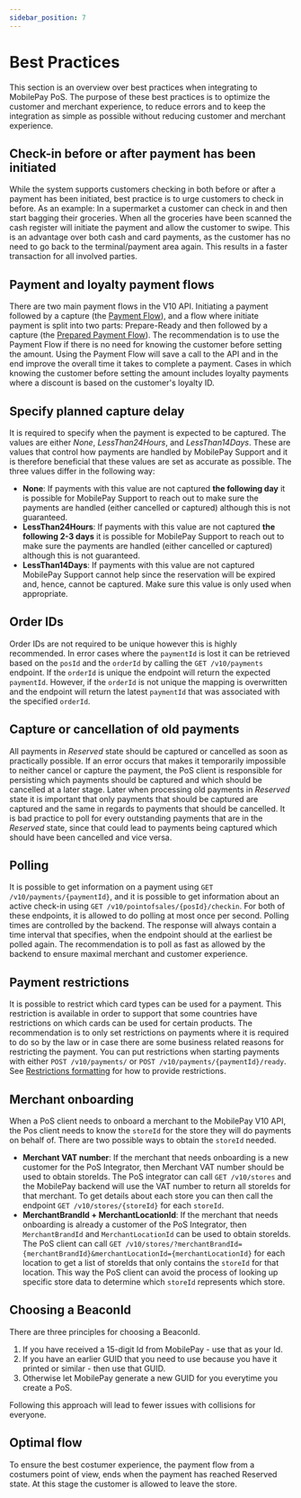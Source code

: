 ```yaml
---
sidebar_position: 7
---
```


# Best Practices

This section is an overview over best practices when integrating to MobilePay PoS. The purpose of these best practices is to optimize the customer and merchant experience, to reduce errors and to keep the integration as simple as possible without reducing customer and merchant experience.

## Check-in before or after payment has been initiated

While the system supports customers checking in both before or after a payment has been initiated, best practice is to urge customers to check in before.
As an example: In a supermarket a customer can check in and then start bagging their groceries. When all the groceries have been scanned the cash register will initiate the payment and allow the customer to swipe.
This is an advantage over both cash and card payments, as the customer has no need to go back to the terminal/payment area again. This results in a faster transaction for all involved parties.

## Payment and loyalty payment flows

There are two main payment flows in the V10 API.
Initiating a payment followed by a capture (the [Payment Flow](/docs/pos/payment-flows#payment-flow)), and a flow where initiate payment is split into two parts: Prepare-Ready and then followed by a capture (the [Prepared Payment Flow](/docs/pos/payment-flows#prepared-payment-flow)).
The recommendation is to use the Payment Flow if there is no need for knowing the customer before setting the amount.
Using the Payment Flow will save a call to the API and in the end improve the overall time it takes to complete a payment.
Cases in which knowing the customer before setting the amount includes loyalty payments where a discount is based on the customer's loyalty ID.

## Specify planned capture delay

It is required to specify when the payment is expected to be captured. The values are either *None*, *LessThan24Hours*, and *LessThan14Days*. These are values that control how payments are handled by MobilePay Support and it is therefore beneficial that these values are set as accurate as possible.
The three values differ in the following way:

* **None**: If payments with this value are not captured **the following day** it is possible for MobilePay Support to reach out to make sure the payments are handled (either cancelled or captured) although this is not guaranteed.
* **LessThan24Hours**: If payments with this value are not captured **the following 2-3 days** it is possible for MobilePay Support to reach out to make sure the payments are handled (either cancelled or captured) although this is not guaranteed.
* **LessThan14Days**: If payments with this value are not captured MobilePay Support cannot help since the reservation will be expired and, hence, cannot be captured. Make sure this value is only used when appropriate.

## Order IDs

Order IDs are not required to be unique however this is highly recommended.
In error cases where the `paymentId` is lost it can be retrieved based on the `posId` and the `orderId` by calling the `GET /v10/payments` endpoint. If the `orderId` is unique the endpoint will return the expected `paymentId`. However, if the `orderId` is not unique the mapping is overwritten and the endpoint will return the latest `paymentId` that was associated with the specified `orderId`.

## Capture or cancellation of old payments

All payments in *Reserved* state should be captured or cancelled as soon as practically possible. If an error occurs that makes it temporarily impossible to neither cancel or capture the payment, the PoS client is responsible for persisting which payments should be captured and which should be cancelled at a later stage. Later when processing old payments in *Reserved* state it is important that only payments that should be captured are captured and the same in regards to payments that should be cancelled.
It is bad practice to poll for every outstanding payments that are in the *Reserved* state, since that could lead to payments being captured which should have been cancelled and vice versa.

## Polling

It is possible to get information on a payment using `GET /v10/payments/{paymentId}`, and it is possible to get information about an active check-in using `GET /v10/pointofsales/{posId}/checkin`.
For both of these endpoints, it is allowed to do polling at most once per second. Polling times are controlled by the backend. The response will always contain a time interval that specifies, when the endpoint should at the earliest be polled again. The recommendation is to poll as fast as allowed by the backend to ensure maximal merchant and customer experience.

## Payment restrictions

It is possible to restrict which card types can be used for a payment. This restriction is available in order to support that some countries have restrictions on which cards can be used for certain products.
The recommendation is to only set restrictions on payments where it is required to do so by the law or in case there are some business related reasons for restricting the payment. You can put restrictions when starting payments with either `POST /v10/payments/` or `POST /v10/payments/{paymentId}/ready`. See [Restrictions formatting](/docs/pos/input-and-output-formats#payment-restrictions) for how to provide restrictions.

## Merchant onboarding

When a PoS client needs to onboard a merchant to the MobilePay V10 API, the Pos client needs to know the ``storeId`` for the store they will do payments on behalf of. There are two possible ways to obtain the ``storeId`` needed.

* **Merchant VAT number**: If the merchant that needs onboarding is a new customer for the PoS Integrator, then Merchant VAT number should be used to obtain storeIds. The PoS integrator can call ``GET /v10/stores`` and the MobilePay backend will use the VAT number to return all storeIds for that merchant. To get details about each store you can then call the endpoint ``GET /v10/stores/{storeId}`` for each ``storeId``.
* **MerchantBrandId + MerchantLocationId**: If the merchant that needs onboarding is already a customer of the PoS Integrator, then ``MerchantBrandId`` and ``MerchantLocationId`` can be used to obtain storeIds. The PoS client can call ``GET /v10/stores/?merchantBrandId={merchantBrandId}&merchantLocationId={merchantLocationId}`` for each location to get a list of storeIds that only contains the ``storeId`` for that location. This way the PoS client can avoid the process of looking up specific store data to determine which ``storeId`` represents which store.

## Choosing a BeaconId

There are three principles for choosing a BeaconId.

1. If you have received a 15-digit Id from MobilePay - use that as your Id.
2. If you have an earlier GUID that you need to use because you have it printed or similar - then use that GUID.
3. Otherwise let MobilePay generate a new GUID for you everytime you create a PoS.

Following this approach will lead to fewer issues with collisions for everyone.

## Optimal flow

To ensure the best costumer experience, the payment flow from a costumers point of view, ends when the payment has reached Reserved state. At this stage the customer is allowed to leave the store.
